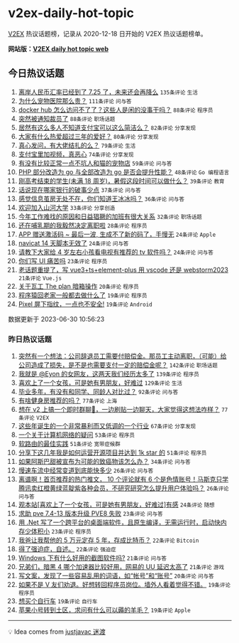 # v2ex-daily-hot-topic

[V2EX](https://www.v2ex.com/) 热议话题榜，记录从 2020-12-18 日开始的 V2EX 热议话题榜单。

**网站版：[V2EX daily hot topic web](https://boojack.github.io/v2ex-daily-hot-topic-web/)**

## 今日热议话题

<!-- TODAY BEGIN -->

1. [离岸人民币汇率已经到了 7.25 了，未来还会再降么](https://www.v2ex.com/t/952927) `135条评论` `生活`
1. [为什么宠物医院那么贵？](https://www.v2ex.com/t/952915) `111条评论` `问与答`
1. [docker hub 怎么访问不了了？这些人是闲的没事干吗？](https://www.v2ex.com/t/952876) `88条评论` `程序员`
1. [突然被通知裁员了](https://www.v2ex.com/t/952885) `88条评论` `职场话题`
1. [居然有这么多人不知道支付宝可以这么简洁么？](https://www.v2ex.com/t/952919) `82条评论` `分享发现`
1. [大家有什么热爱超过三年的爱好？](https://www.v2ex.com/t/953032) `80条评论` `分享发现`
1. [真心发问，有大佬结扎的么？](https://www.v2ex.com/t/953000) `79条评论` `生活`
1. [支付宝里加视频，真恶心](https://www.v2ex.com/t/952879) `74条评论` `分享发现`
1. [有没有比较正常一点不坑人和猫的宠物店](https://www.v2ex.com/t/952871) `59条评论` `问与答`
1. [PHP 部分改造为 go 与全部改造为 go 是否会提升性能？](https://www.v2ex.com/t/953035) `48条评论` `Go 编程语言`
1. [刚高考结束的学生(未满 18 周岁)，暑假这段时间可以做什么？](https://www.v2ex.com/t/952989) `39条评论` `教育`
1. [话说现在哪家银行的破事少点](https://www.v2ex.com/t/952967) `37条评论` `问与答`
1. [感觉信息茧房无处不在，你们知道王冰冰吗？](https://www.v2ex.com/t/953040) `36条评论` `问与答`
1. [欢迎加入山河大学](https://www.v2ex.com/t/952971) `33条评论` `分享创造`
1. [今年工作难找的原因和日益猖獗的加班有很大关系](https://www.v2ex.com/t/952962) `32条评论` `职场话题`
1. [还在哺乳期的我毅然决定离职啦](https://www.v2ex.com/t/952981) `28条评论` `程序员`
1. [APP 赠送激活码 ~ 最后一波, 生成不了新的码了，手慢无](https://www.v2ex.com/t/953047) `24条评论` `Apple`
1. [navicat 14 天脚本无效了](https://www.v2ex.com/t/952939) `24条评论` `问与答`
1. [请教下大家给 4 岁左右小孩看电视有推荐的 tv 软件吗？](https://www.v2ex.com/t/952864) `24条评论` `问与答`
1. [你们写 UI 痛苦吗](https://www.v2ex.com/t/953074) `23条评论` `程序员`
1. [老话题重提了，写 vue3+ts+element-plus 用 vscode 还是 webstorm2023](https://www.v2ex.com/t/952974) `21条评论` `Vue.js`
1. [关于瓦工 The plan 暗箱操作](https://www.v2ex.com/t/952960) `20条评论` `程序员`
1. [程序猿回老家一般都去做什么了](https://www.v2ex.com/t/953062) `19条评论` `程序员`
1. [Pixel 屏下指纹，一点也不安全!](https://www.v2ex.com/t/953010) `19条评论` `Android`

数据更新于 2023-06-30 10:56:23

<!-- TODAY END -->

### 昨日热议话题

<!-- YESTERDAY BEGIN -->

1. [突然有一个想法：公司辞退员工需要付赔偿金。那员工主动离职，（可能）给公司造成了损失，是不是也需要支付一定的赔偿金呢？](https://www.v2ex.com/t/952698) `142条评论` `职场话题`
1. [我就是 @Eyon 的女网友，这两天我们经历太多了](https://www.v2ex.com/t/952600) `139条评论` `程序员`
1. [喜欢上了一个女孩，可是她有男朋友，好难过](https://www.v2ex.com/t/952567) `129条评论` `生活`
1. [毕业多年，有没有和同学、同龄人对比过？](https://www.v2ex.com/t/952618) `92条评论` `问与答`
1. [有啥健身房推荐的吗？](https://www.v2ex.com/t/952596) `77条评论` `上海`
1. [想在 v2 上搞一个即时群聊🐶，一边刷贴一边聊天，大家觉得这想法咋样？](https://www.v2ex.com/t/952634) `77条评论` `V2EX`
1. [这些年诞生的一个非常暴利而又低调的一个行业](https://www.v2ex.com/t/952753) `67条评论` `分享发现`
1. [一个关于计算机网络的疑问](https://www.v2ex.com/t/952586) `53条评论` `程序员`
1. [软路由的最佳实践](https://www.v2ex.com/t/952691) `51条评论` `宽带症候群`
1. [分享下这几年我是如何运营开源项目并达到 1k star 的](https://www.v2ex.com/t/952569) `51条评论` `程序员`
1. [如果阿斯巴甜被宣布为可能的致癌物该怎么办？](https://www.v2ex.com/t/952818) `34条评论` `问与答`
1. [慢速车流中经常变道到底能快多少](https://www.v2ex.com/t/952644) `26条评论` `问与答`
1. [离谱啊！首页推荐的热门推文， 10 个评论就有 6 个是色情账号！马斯克只学腾讯卖红橙黄绿蓝靛紫各种会员，不研究研究怎么提升用户体验吗？](https://www.v2ex.com/t/952558) `26条评论` `问与答`
1. [观本站[喜欢上了一个女孩，可是她有男朋友，好难过]有感](https://www.v2ex.com/t/952654) `24条评论` `随想`
1. [求助 pve 7.4-13 版本升级 PVE8 失败](https://www.v2ex.com/t/952694) `23条评论` `问与答`
1. [用 .Net 写了一个跨平台的桌面端软件，且原生编译，无需运行时，启动快内存少体积小](https://www.v2ex.com/t/952603) `23条评论` `程序员`
1. [我爸让我帮他的 5 万元定存 5 年，存成比特币？](https://www.v2ex.com/t/952791) `22条评论` `Bitcoin`
1. [得了强迫症，自述。](https://www.v2ex.com/t/952663) `22条评论` `强迫症`
1. [Windows 下有什么好用的截图软件吗?](https://www.v2ex.com/t/952678) `21条评论` `问与答`
1. [兄弟们，暗黑 4 哪个加速器比较好用，网易的 UU 延迟太高了](https://www.v2ex.com/t/952555) `21条评论` `游戏`
1. [写文案，发现了一些容易乱用的词语，如“帐号”和“账号”](https://www.v2ex.com/t/952793) `20条评论` `问与答`
1. [如果不是 V 友们劝退。好想转回程序员岗位。墙外人看着觉得不错。](https://www.v2ex.com/t/952788) `19条评论` `程序员`
1. [想买个自行车](https://www.v2ex.com/t/952733) `19条评论` `自行车`
1. [苹果小号转到土区，求问有什么可以薅的羊毛？](https://www.v2ex.com/t/952587) `19条评论` `Apple`

<!-- YESTERDAY END -->

---

💡 Idea comes from [justjavac 迷渡](https://github.com/justjavac/)
